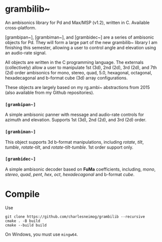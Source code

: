 # grambilib~

An ambisonics library for Pd and Max/MSP (v1.2), written in C. Available cross-platform.

[grambipan~], [grambiman~], and [grambidec~] are a series of ambisonic objects for Pd. They will form a large part of the new grambilib~ library I am finishing this semester, allowing a user to control angle and elevation using an audio-rate signal. 

All objects are written in the C programming language. The externals (collectively) allow a user to manipulate 1st (3d), 2nd (2d), 3rd (2d), and 7th (2d) order ambisonics for mono, stereo, quad, 5.0, hexagonal, octagonal, hexadecagonal and b-format cube (3d) array configurations.

These objects are largely based on my rg.ambi~ abstractions from 2015 (also available from my Github repositories). 

### `[grambipan~]`
A simple ambisonic panner with message and audio-rate controls for azimuth and elevation. Supports 1st (3d), 2nd (2d), and 3rd (2d) order.

### `[grambiman~]`
This object supports 3d b-format manipulations, including *rotate*, *tilt*, *tumble*, *rotate-tilt*, and *rotate-tilt-tumble*. 1st order support only. 

### `[grambidec~]`
A simple ambisonic decoder based on **FuMa** coefficients, including, *mono*, *stereo*, *quad*, *pent*, *hex*, *oct*, *hexadecagonal* and b-format *cube*.

# Compile

Use 
```
git clone https://github.com/charlesneimog/grambilib --recursive
cmake . -B build
cmake --build build
```

On Windows, you must use `mingw64`.

